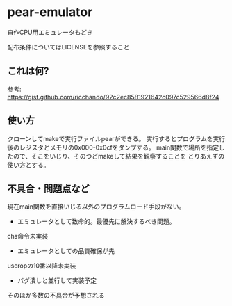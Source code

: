 pear-emulator
=============

自作CPU用エミュレータもどき

配布条件についてはLICENSEを参照すること

これは何?
--------
参考: https://gist.github.com/ricchando/92c2ec8581921642c097c529566d8f24


使い方
-----
クローンしてmakeで実行ファイルpearができる。
実行するとプログラムを実行後のレジスタとメモリの0x000-0x0cfをダンプする。
main関数で場所を指定したので、そこをいじり、そのつどmakeして結果を観察することを
とりあえずの使い方とする。

不具合・問題点など
----------------

現在main関数を直接いじる以外のプログラムロード手段がない。
- エミュレータとして致命的。最優先に解決するべき問題。

chs命令未実装
- エミュレータとしての品質確保が先

useropの10番以降未実装
- バグ潰しと並行して実装予定

そのほか多数の不具合が予想される

